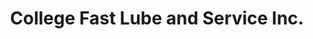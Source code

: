 ---
title: "College Fast Lube and Service Inc."
url: /mount-olive/college-fast-lube-and-service-inc/
shop: Autowerkstatt
---